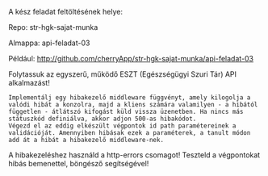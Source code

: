 
A kész feladat feltöltésének helye:

Repo: str-hgk-sajat-munka

Almappa: api-feladat-03

Például: http://github.com/cherryApp/str-hgk-sajat-munka/api-feladat-03


Folytassuk az egyszerű, működő ESZT (Egészségügyi Szuri Tár) API alkalmazást!

    Implementálj egy hibakezelő middleware függvényt, amely kilogolja a valódi hibát a konzolra, majd a kliens számára valamilyen - a hibától független - átlátszó kifogást küld vissza üzenetben. Ha nincs más státuszkód definiálva, akkor adjon 500-as hibakódot.
    Végezd el az eddig elkészült végpontok id path paramétereinek a validációját. Amennyiben hibásak ezek a paraméterek, a tanult módon add át a hibát a hibakezelő middleware-nek.

A hibakezeléshez használd a http-errors csomagot! Teszteld a végpontokat hibás bemenettel, böngésző segítségével!
